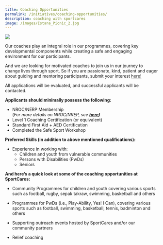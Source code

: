 ```yaml
---
title: Coaching Opportunities
permalink: /initiatives/coaching-opportunities/
description: coaching with sportcares
image: /images/Istana_Picnic_2.jpg
---
```

![](/images/Istana_Picnic_2.jpg)

Our coaches play an integral role in our programmes, covering key developmental components while creating a safe and engaging environment for our participants. 

And we are looking for motivated coaches to join us in our journey to change lives through sport. So if you are passionate, kind, patient and eager about guiding and mentoring participants, submit your interest [here!](https://go.gov.sg/sc-coach-recruitment)


All applications will be evaluated, and successful applicants will be contacted.

**Applicants should minimally possess the following:**

* NROC/NERP Membership  
(*For more details on NROC/NREP, see  **[here](https://coachsg.sportsingapore.gov.sg/nroc))***
* Level 1 Coaching Certification (or equivalent)
* Standard First Aid + AED Certification
* Completed the Safe Sport Workshop

**Preferred Skills (in addition to above mentioned qualifications):** 
* Experience in working with: 
	* Children and youth from vulnerable communities
	* Persons with Disabilities (PwDs)
	* Seniors

**And here’s a quick look at some of the coaching opportunities at SportCares:** 
* Community Programmes for children and youth covering various sports such as football, rugby, sepak takraw, swimming, basketball and others

* Programmes for PwDs (i.e., Play-Ability, Yes! I Can), covering various sports such as football, swimming, basketball, tennis, badminton and others

* Supporting outreach events hosted by SportCares and/or our community partners

* Relief coaching